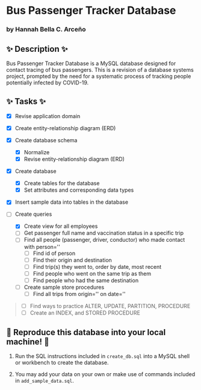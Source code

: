 # Bus Passenger Tracker Database

### by Hannah Bella C. Arceño

## ✨ Description ✨

Bus Passenger Tracker Database is a MySQL database designed for contact tracing of bus passengers. This is a revision of a database systems project, prompted by the need for a systematic process of tracking people potentially infected by COVID-19.

## ✨ Tasks ✨

- [x] Revise application domain
- [x] Create entity-relationship diagram (ERD)
- [x] Create database schema

  - [x] Normalize
  - [x] Revise entity-relationship diagram (ERD)

- [x] Create database

  - [x] Create tables for the database
  - [x] Set attributes and corresponding data types

- [x] Insert sample data into tables in the database

- [ ] Create queries
  - [x] Create view for all employees
  - [ ] Get passenger full name and vaccination status in a specific trip
  - [ ] Find all people (passenger, driver, conductor) who made contact with person=''
    - [ ] Find id of person
    - [ ] Find their origin and destination
    - [ ] Find trip(s) they went to, order by date, most recent
    - [ ] Find people who went on the same trip as them
    - [ ] Find people who had the same destination
  - [ ] Create sample store procedures
    - [ ] Find all trips from origin='' on date=''

> - [ ] Find ways to practice ALTER, UPDATE, PARTITION, PROCEDURE
> - [ ] Create an INDEX, and STORED PROCEDURE

## 🌠 Reproduce this database into your local machine! 🌠

1. Run the SQL instructions included in `create_db.sql` into a MySQL shell or workbench to create the database.

2. You may add your data on your own or make use of commands included in `add_sample_data.sql`.

